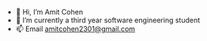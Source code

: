 - 👋 Hi, I’m Amit Cohen
- 🌱 I’m currently a third year software engineering student
- 📫 Email amitcohen2301@gmail.com

<!---
AmitCohen2301/AmitCohen2301 is a ✨ special ✨ repository because its `README.md` (this file) appears on your GitHub profile.
You can click the Preview link to take a look at your changes.
--->
